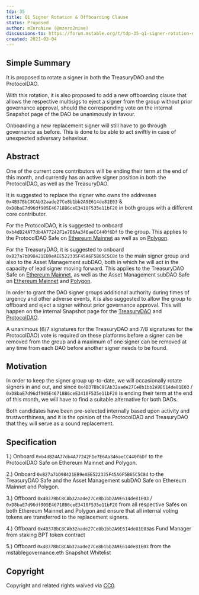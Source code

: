 ```yaml
---
tdp: 35
title: Q1 Signer Rotation & Offboarding Clause
status: Proposed
author: mZeroNine (@mzero2nine)
discussions-to: https://forum.mstable.org/t/tdp-35-q1-signer-rotation-offboarding-clause/827
created: 2021-03-04
---
```


## Simple Summary

It is proposed to rotate a signer in both the TreasuryDAO and the ProtocolDAO. 

With this rotation, it is also proposed to add a new offboarding clause that allows the respective multisigs to eject a signer from the group without prior governance approval, should the corresponding vote on the internal Snapshot page of the DAO be unanimously in favour. 

Onboarding a new replacement signer will still have to go through governance as before. This is done to be able to act swiftly in case of unexpected adversary behaviour.

## Abstract

One of the current core contributors will be ending their term at the end of this month, and currently has an active signer position in both the ProtocolDAO, as well as the TreasuryDAO. 

It is suggested to replace the signer who owns the addresses `0x4B37BbC8CAb32aade27Ce8b1bb2A9E614de81E03` & `0xD8baE7d96df905E46718B6ceE3410F535e11bF20` in both groups with a different core contributor. 

For the ProtocolDAO, it is suggested to onboard `0xb4dB24A77db4A77242F1e7E6Aa346aeCC440f6Df` to the group. This applies to the ProtocolDAO Safe on [Ethereum Mainnet](https://etherscan.io/address/0xF6FF1F7FCEB2cE6d26687EaaB5988b445d0b94a2) as well as on [Polygon](https://polygonscan.com/address/0x429f29a3a36b1b977c3d4ec77c695c3391e7b9ed).

For the TreasuryDAO, it is suggested to onboard `0xB27a7bD98421EB9eAEE522335F45A6F5B65C5C8d` to the main signer group and also to the Asset Management subDAO, both in which he will act in the capacity of lead signer moving forward. This applies to the TreasuryDAO Safe on [Ethereum Mainnet](https://etherscan.io/address/0x3dd46846eed8d147841ae162c8425c08bd8e1b41), as well as the Asset Management subDAO Safe on [Ethereum Mainnet](https://etherscan.io/address/0x67905d3e4fec0c85dce68195f66dc8eb32f59179) and [Polygon](https://polygonscan.com/address/0xC93B5B58739161660BAC4EE20dad74190030623E).

In order to grant the DAO signer groups additional authority during times of urgency and other adverse events, it is also suggested to allow the group to offboard and eject a signer without prior governance approval. This will happen on the internal Snapshot page for the [TreasuryDAO](https://snapshot.org/#/mstabledao.eth) and [ProtocolDAO](https://snapshot.org/#/mstableprotocoldao.eth). 

A unanimous (6/7 signatures for the TreasuryDAO and 7/8 signatures for the ProtocolDAO) vote is required on these platforms before a signer can be removed from the group and a maximum of one signer can be removed at any time from each DAO before another signer needs to be found.

## Motivation

In order to keep the signer group up-to-date, we will occasionally rotate signers in and out, and since `0x4B37BbC8CAb32aade27Ce8b1bb2A9E614de81E03` / `0xD8baE7d96df905E46718B6ceE3410F535e11bF20` is ending their term at the end of this month, we will have to find a suitable alternative for both DAOs. 

Both candidates have been pre-selected internally based upon activity and trustworthiness, and it is the opinion of the ProtocolDAO and TreasuryDAO that they will serve as a sound replacement.

## Specification

1.) Onboard `0xb4dB24A77db4A77242F1e7E6Aa346aeCC440f6Df` to the ProtocolDAO Safe on Ethereum Mainnet and Polygon.

2.) Onboard `0xB27a7bD98421EB9eAEE522335F45A6F5B65C5C8d` to the TreasuryDAO Safe and the Asset Management subDAO Safe on Ethereum Mainnet and Polygon.

3.) Offboard `0x4B37BbC8CAb32aade27Ce8b1bb2A9E614de81E03` / `0xD8baE7d96df905E46718B6ceE3410F535e11bF20` from all respective Safes on both Ethereum Mainnet and Polygon and ensure that all internal voting tokens are transferred to the replacement signers.

4.) Offboard `0x4B37BbC8CAb32aade27Ce8b1bb2A9E614de81E03`as Fund Manager from staking BPT token contract

5.) Offboard `0x4B37BbC8CAb32aade27Ce8b1bb2A9E614de81E03` from the mstablegovernance.eth Snapshot Whitelist

## Copyright

Copyright and related rights waived via [CC0](https://creativecommons.org/publicdomain/zero/1.0/).
